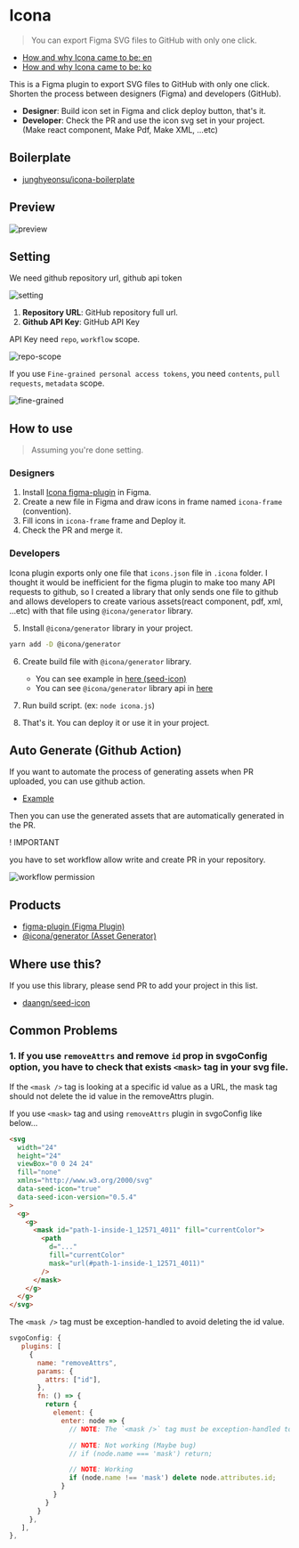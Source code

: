 # Icona

> You can export Figma SVG files to GitHub with only one click.

- [How and why Icona came to be: en](https://junghyeonsu.com/en/posts/quickly-apply-icons-that-exist-in-figma-to-your-dev-team/)
- [How and why Icona came to be: ko](https://junghyeonsu.com/posts/quickly-apply-icons-that-exist-in-figma-to-your-dev-team/)

This is a Figma plugin to export SVG files to GitHub with only one click.
Shorten the process between designers (Figma) and developers (GitHub).

- **Designer**: Build icon set in Figma and click deploy button, that's it.
- **Developer**: Check the PR and use the icon svg set in your project. (Make react component, Make Pdf, Make XML, ...etc)

## Boilerplate

- [junghyeonsu/icona-boilerplate](https://github.com/junghyeonsu/icona-boilerplate)

## Preview

![preview](./images/preview.png)

## Setting

We need github repository url, github api token

![setting](./images/setting.png)

1. **Repository URL**: GitHub repository full url.
2. **Github API Key**: GitHub API Key

API Key need `repo`, `workflow` scope.

![repo-scope](./images/repo-scope.png)

If you use `Fine-grained personal access tokens`, you need `contents`, `pull requests`, `metadata` scope.

![fine-grained](./images/fine-grained.png)

## How to use

> Assuming you're done setting.

### Designers

1. Install [Icona figma-plugin](https://www.figma.com/community/plugin/1246320822364150095) in Figma.
2. Create a new file in Figma and draw icons in frame named `icona-frame` (convention).
3. Fill icons in `icona-frame` frame and Deploy it.
4. Check the PR and merge it.

### Developers

Icona plugin exports only one file that `icons.json` file in `.icona` folder.
I thought it would be inefficient for the figma plugin to make too many API requests to github,
so I created a library that only sends one file to github and allows developers to create various assets(react component, pdf, xml, ...etc) with that file using `@icona/generator` library.

5. Install `@icona/generator` library in your project.

```bash
yarn add -D @icona/generator
```

6. Create build file with `@icona/generator` library.

   - You can see example in [here (seed-icon)](https://github.com/daangn/seed-icon/blob/main/icona.js)
   - You can see `@icona/generator` library api in [here](https://github.com/daangn/icona/tree/main/packages/icona-generator)

7. Run build script. (ex: `node icona.js`)
8. That's it. You can deploy it or use it in your project.

## Auto Generate (Github Action)

If you want to automate the process of generating assets when PR uploaded, you can use github action.

- [Example](https://github.com/daangn/seed-icon/blob/main/.github/workflows/icona-generate-svg-files.yml)

Then you can use the generated assets that are automatically generated in the PR.

! IMPORTANT

you have to set workflow allow write and create PR in your repository.

![workflow permission](./images/workflow-permissions.png)

## Products

- [figma-plugin (Figma Plugin)](https://github.com/daangn/icona/tree/main/packages/figma-plugin)
- [@icona/generator (Asset Generator)](https://github.com/daangn/icona/tree/main/packages/icona-generator)

## Where use this?

If you use this library, please send PR to add your project in this list.

- [daangn/seed-icon](https://github.com/daangn/seed-icon)

## Common Problems

### 1. If you use `removeAttrs` and remove `id` prop in svgoConfig option, you have to check that exists `<mask>` tag in your svg file.

If the `<mask />` tag is looking at a specific id value as a URL, the mask tag should not delete the id value in the removeAttrs plugin.

If you use `<mask>` tag and using `removeAttrs` plugin in svgoConfig like below...

```html
<svg
  width="24"
  height="24"
  viewBox="0 0 24 24"
  fill="none"
  xmlns="http://www.w3.org/2000/svg"
  data-seed-icon="true"
  data-seed-icon-version="0.5.4"
>
  <g>
    <g>
      <mask id="path-1-inside-1_12571_4011" fill="currentColor">
        <path
          d="..."
          fill="currentColor"
          mask="url(#path-1-inside-1_12571_4011)"
        />
      </mask>
    </g>
  </g>
</svg>
```

The `<mask />` tag must be exception-handled to avoid deleting the id value.

```js
svgoConfig: {
   plugins: [
     {
       name: "removeAttrs",
       params: {
         attrs: ["id"],
       },
       fn: () => {
         return {
           element: {
             enter: node => {
               // NOTE: The `<mask />` tag must be exception-handled to avoid deleting the id value.

               // NOTE: Not working (Maybe bug)
               // if (node.name === 'mask') return;

               // NOTE: Working
               if (node.name !== 'mask') delete node.attributes.id;
             }
           }
         }
       }
     },
   ],
},
```
